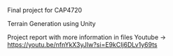 Final project for CAP4720

Terrain Generation using Unity

Project report with more information in files
Youtube -> https://youtu.be/nfnYkX3yJIw?si=E9kCIj6DLv1y69ts
